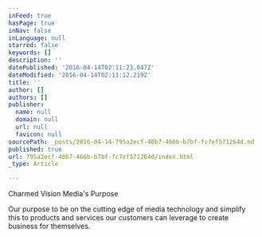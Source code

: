 ```yaml
---
inFeed: true
hasPage: true
inNav: false
inLanguage: null
starred: false
keywords: []
description: ''
datePublished: '2016-04-14T02:11:23.047Z'
dateModified: '2016-04-14T02:11:12.219Z'
title: ''
author: []
authors: []
publisher:
  name: null
  domain: null
  url: null
  favicon: null
sourcePath: _posts/2016-04-14-795a2ecf-40b7-466b-b7bf-fc7ef571264d.md
published: true
url: 795a2ecf-40b7-466b-b7bf-fc7ef571264d/index.html
_type: Article

---
```

Charmed Vision Media's Purpose

Our purpose to be on the cutting edge of media technology and simplify this to products and services our customers can leverage to create business for themselves.